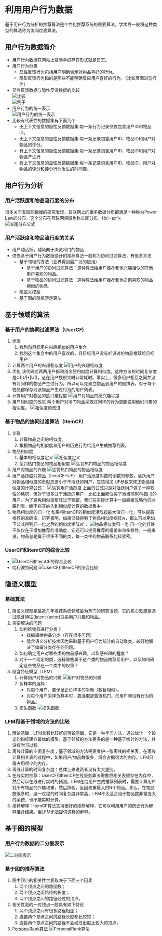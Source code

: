 # 利用用户行为数据
基于用户行为分析的推荐算法是个性化推荐系统的重要算法，学术界一般将这种类型的算法称为协同过滤算法。
## 用户行为数据简介
* 用户行为数据在网站上最简单的存在形式就是日志。
* 用户行为分类
	* 显性反馈行为包括用户明确表示对物品喜好的行为。
	* 隐形反馈行为指的是那些不能明确反应用户喜好的行为。（比如页面浏览行为）
* 显性反馈数据与隐性反馈数据的比较</br>![比较](https://github.com/easezyc/Recommended-system-practice/blob/master/pics/pic7.png?raw=true)</br>![例子](https://github.com/easezyc/Recommended-system-practice/blob/master/pics/pic8.png?raw=true)
* 用户行为的统一表示</br>![用户行为的统一表示](https://github.com/easezyc/Recommended-system-practice/blob/master/pics/pic9.png?raw=true)
* 比较有代表性的数据集有下面几个
	* 无上下文信息的隐性反馈数据集:每一条行为记录仅仅包含用户ID和物品ID。
	*  无上下文信息的显性反馈数据集:每一条记录包含用户ID、物品ID和用户对物品的评分。
    *  有上下文信息的隐性反馈数据集:每一条记录包含用户ID、物品ID和用户对物品产生行
    *  有上下文信息的显性反馈数据集:每一条记录包含用户ID、物品ID、用户对物品的评分和评分行为发生的时间戳。
## 用户行为分析
### 用户活跃度和物品流行度的分布
很多关于互联网数据的研究发现，互联网上的很多数据分布都满足一种称为Power Law的分布，这个分布在互联网领域也称长尾分布。f(x)=ax^k</br>
![长尾分布公式](https://github.com/easezyc/Recommended-system-practice/blob/master/pics/pic10.png?raw=true)
### 用户活跃度和物品流行度的关系
* 用户越活跃，越倾向于浏览冷门的物品
* 仅仅基于用户行为数据设计的推荐算法一般称为协同过滤算法，有很多方法
	* 基于领域的方法（业界得到最广泛的应用）
		* 基于用户的协同过滤算法：这种算法给用户推荐和他兴趣相似的其他用户喜欢的物品。
		* 基于物品的协同过滤算法：这种算法给用户推荐和他之前喜欢的物品相似的物品。
	* 隐语义模型
	* 基于图的随机游走算法
## 基于领域的算法
### 基于用户的协同过滤算法（UserCF)
1. 步骤
	1. 找到和目标用户兴趣相似的用户集合
	2. 找到这个集合中的用户喜欢的，且目标用户没有听说过的物品推荐给目标用户
2. 计算两个用户的兴趣相似度
	![用户的兴趣相似度](https://github.com/easezyc/Recommended-system-practice/blob/master/pics/pic11.png?raw=true)
3. 优化
	该代码对两两用户都利用余弦相似度计算相似度。这种方法的时间复杂度是O(|U|*|U|)，这在用户数很大时非常耗时。事实上，很多用户相互之间并没有对同样的物品产生过行为。所以可以先建立物品到用户的倒排表，对于每个物品都保存对该物品产生过行为的用户列表。
4. 计算用户对物品的感兴趣程度
	![用户对物品的感兴趣程度](https://github.com/easezyc/Recommended-system-practice/blob/master/pics/pic12.png?raw=true)
5. 用户相似度的改进
	两个用户对冷门物品采取过同样的行为更能说明他们兴趣的相似度。
    ![相似度的改进](https://github.com/easezyc/Recommended-system-practice/blob/master/pics/pic13.png?raw=true)
### 基于物品的协同过滤算法（ItemCF）
1. 步骤
	1. 计算物品之间的相似度。
	2. 根据物品的相似度和用户的历史行为给用户生成推荐列表。
2. 物品相似度
	1. 基本的相似度定义
	![相似度定义](https://github.com/easezyc/Recommended-system-practice/blob/master/pics/pic14.png?raw=true)
    2. 惩罚热门物品的物品相似度
    ![惩罚热门物品的物品相似度](https://github.com/easezyc/Recommended-system-practice/blob/master/pics/pic15.png?raw=true)
3. 用户对物品的兴趣
	![惩罚热门物品的物品相似度](https://github.com/easezyc/Recommended-system-practice/blob/master/pics/pic16.png?raw=true)
4. 用户活跃度对物品（ItemCF-IUF）
	用户活跃度对数的倒数的参数，活跃用户对物品相似度的贡献应该小于不活跃的用户，应该增加IUF参数来修正物品相似度的计算公式： 
    ![惩罚用户活跃度](https://github.com/easezyc/Recommended-system-practice/blob/master/pics/pic17.png?raw=true)
    上面的公式只是对活跃用户做了一种软性的惩罚，但对于很多过于活跃的用户，比如上面那位买了当当网80%图书的用户，为了避免相似度矩阵过于稠密，我们在实际计算中一般直接忽略他的兴趣列表，而不将其纳入到相似度计算的数据集中。
5. 物品相似度的归一化
	如果将ItemCF的相似度矩阵按最大值归一化，可以提高推荐的准确率。研究表明，如果已经得到了物品相似度矩阵w，那么可以用如下公式得到归一化之后的相似度矩阵w'：
    ![物品相似度归一化](https://github.com/easezyc/Recommended-system-practice/blob/master/pics/pic18.png?raw=true)
    归一化的好处不仅仅在于增加推荐的准确度，它还可以提高推荐的覆盖率和多样性。一般来说，物品总是属于很多不同的类，每一类中的物品联系比较紧密。
### UserCF和ItemCF的综合比较
* ![UserCF和ItemCF的综合比较](https://github.com/easezyc/Recommended-system-practice/blob/master/pics/pic19.png?raw=true)
* 哈利波特问题
	![UserCF和ItemCF的综合比较](https://github.com/easezyc/Recommended-system-practice/blob/master/pics/pic20.png?raw=true)
## 隐语义模型
### 基础算法
1. 隐语义模型是最近几年推荐系统领域最为热门的研究话题，它的核心思想是通过隐含特征(latent factor)联系用户兴趣和物品。
2. 需要解决的问题
	1. 如何给物品进行分类？
		* 找编辑给物品分类（存在很多问题）
		* 隐含语义分析技术因为采取基于用户行为统计的自动聚类，较好地解决了编辑分类存在的问题。
	2. 如何确定用户对哪些类的物品感兴趣，以及感兴趣的程度？
	3. 对于一个给定的类，选择哪些属于这个类的物品推荐给用户，以及如何确定这些物品在一个类中的权重？
3. 隐含特征模型（LFM）
	1. 计算用户对物品的兴趣
	![用户对物品的兴趣](https://github.com/easezyc/Recommended-system-practice/blob/master/pics/pic21.png?raw=true)
    2. 负样本的选择：
    	* 对每个用户，要保证正负样本的平衡（数目相似）。
		* 对每个用户采样负样本时，要选取那些很热门，而用户却没有行为的物品。
	3. 损失函数
	![损失函数](https://github.com/easezyc/Recommended-system-practice/blob/master/pics/pic22.png?raw=true)
### LFM和基于领域的方法的比较
1. 理论基础：LFM具有比较好的理论基础，它是一种学习方法，通过优化一个设定的指标建立最优的模型。基于邻域的方法更多的是一种基于统计的方法，并没有学习过程。
2. 离线计算的空间复杂度：基于邻域的方法需要维护一张离线的相关表。在离线计算相关表的过程中，如果用户/物品数很多，将会占据很大的内存。LFM只需占用很少的内存。
3. 离线计算的时间复杂度：总体上来说两者没有太大差别。
4. 在线实时推荐：UserCF和ItemCF在线服务算法需要将相关表缓存在内存中，然后可以在线进行实时的预测。LFM在给用户生成推荐列表时，需要计算用户对所有物品的兴趣权重，然后排名，返回权重最大的N个物品。那么，在物品数很多时，这一过程的时间复杂度非常高，LFM不太适合用于物品数非常庞大的系统，也不能实时计算。
5. 推荐解释：ItemCF算法支持很好的推荐解释，它可以利用用户的历史行为解释推荐结果。但LFM无法提供这样的解释。
## 基于图的模型
### 用户行为数据的二分图表示
![二分图表示](https://github.com/easezyc/Recommended-system-practice/blob/master/pics/pic23.png?raw=true)
### 基于图的推荐算法
1. 图中顶点的相关性主要取决于下面三个因素
	1. 两个顶点之间的路径数；
	2. 两个顶点之间路径的长度；
	3. 两个顶点之间的路径经过的顶点。
2. 相关性高的一对顶点一般具有如下特征
	1. 两个顶点之间有很多路径相连；
	2. 连接两个顶点之间的路径长度都比较短；
	3. 连接两个顶点之间的路径不会经过出度比较大的顶点。
3. [PersonalRank算法](http://blog.csdn.net/google19890102/article/details/51719947)
	![PersonalRank算法](https://github.com/easezyc/Recommended-system-practice/blob/master/pics/pic24.png?raw=true)